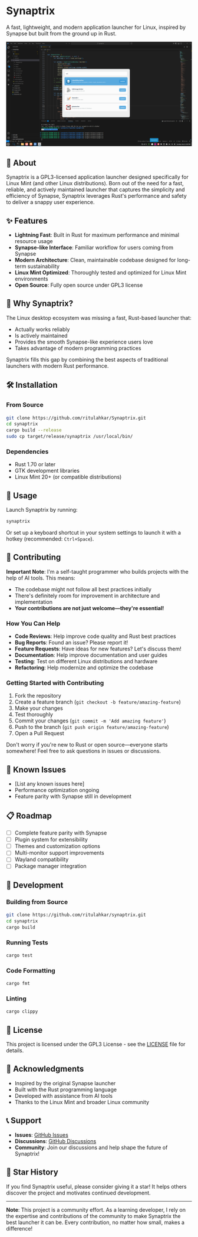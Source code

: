 # Synaptrix

A fast, lightweight, and modern application launcher for Linux, inspired by Synapse but built from the ground up in Rust.

![Synaptrix Screenshot](img/sss.png)

## 🚀 About

Synaptrix is a GPL3-licensed application launcher designed specifically for Linux Mint (and other Linux distributions). Born out of the need for a fast, reliable, and actively maintained launcher that captures the simplicity and efficiency of Synapse, Synaptrix leverages Rust's performance and safety to deliver a snappy user experience.

## ✨ Features

- **Lightning Fast**: Built in Rust for maximum performance and minimal resource usage
- **Synapse-like Interface**: Familiar workflow for users coming from Synapse
- **Modern Architecture**: Clean, maintainable codebase designed for long-term sustainability
- **Linux Mint Optimized**: Thoroughly tested and optimized for Linux Mint environments
- **Open Source**: Fully open source under GPL3 license

## 🎯 Why Synaptrix?

The Linux desktop ecosystem was missing a fast, Rust-based launcher that:
- Actually works reliably
- Is actively maintained
- Provides the smooth Synapse-like experience users love
- Takes advantage of modern programming practices

Synaptrix fills this gap by combining the best aspects of traditional launchers with modern Rust performance.

## 🛠️ Installation

### From Source
```bash
git clone https://github.com/ritulahkar/Synaptrix.git
cd synaptrix
cargo build --release
sudo cp target/release/synaptrix /usr/local/bin/
```

### Dependencies
- Rust 1.70 or later
- GTK development libraries
- Linux Mint 20+ (or compatible distributions)

## 🚀 Usage

Launch Synaptrix by running:
```bash
synaptrix
```

Or set up a keyboard shortcut in your system settings to launch it with a hotkey (recommended: `Ctrl+Space`).

## 🤝 Contributing

**Important Note**: I'm a self-taught programmer who builds projects with the help of AI tools. This means:

- The codebase might not follow all best practices initially
- There's definitely room for improvement in architecture and implementation
- **Your contributions are not just welcome—they're essential!**

### How You Can Help

- **Code Reviews**: Help improve code quality and Rust best practices
- **Bug Reports**: Found an issue? Please report it!
- **Feature Requests**: Have ideas for new features? Let's discuss them!
- **Documentation**: Help improve documentation and user guides
- **Testing**: Test on different Linux distributions and hardware
- **Refactoring**: Help modernize and optimize the codebase

### Getting Started with Contributing

1. Fork the repository
2. Create a feature branch (`git checkout -b feature/amazing-feature`)
3. Make your changes
4. Test thoroughly
5. Commit your changes (`git commit -m 'Add amazing feature'`)
6. Push to the branch (`git push origin feature/amazing-feature`)
7. Open a Pull Request

Don't worry if you're new to Rust or open source—everyone starts somewhere! Feel free to ask questions in issues or discussions.

## 🐛 Known Issues

- [List any known issues here]
- Performance optimization ongoing
- Feature parity with Synapse still in development

## 📋 Roadmap

- [ ] Complete feature parity with Synapse
- [ ] Plugin system for extensibility
- [ ] Themes and customization options
- [ ] Multi-monitor support improvements
- [ ] Wayland compatibility
- [ ] Package manager integration

## 🔧 Development

### Building from Source
```bash
git clone https://github.com/ritulahkar/synaptrix.git
cd synaptrix
cargo build
```

### Running Tests
```bash
cargo test
```

### Code Formatting
```bash
cargo fmt
```

### Linting
```bash
cargo clippy
```

## 📝 License

This project is licensed under the GPL3 License - see the [LICENSE](LICENSE) file for details.

## 🙏 Acknowledgments

- Inspired by the original Synapse launcher
- Built with the Rust programming language
- Developed with assistance from AI tools
- Thanks to the Linux Mint and broader Linux community

## 📞 Support

- **Issues**: [GitHub Issues](https://github.com/ritulahkar/synaptrix/issues)
- **Discussions**: [GitHub Discussions](https://github.com/ritulahkar/synaptrix/discussions)
- **Community**: Join our discussions and help shape the future of Synaptrix!

## 🌟 Star History

If you find Synaptrix useful, please consider giving it a star! It helps others discover the project and motivates continued development.

---

**Note**: This project is a community effort. As a learning developer, I rely on the expertise and contributions of the community to make Synaptrix the best launcher it can be. Every contribution, no matter how small, makes a difference!